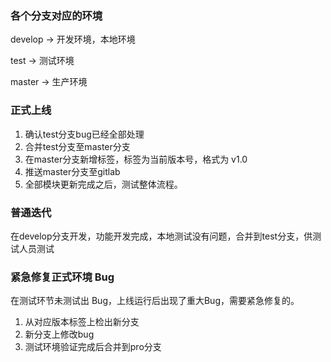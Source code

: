 
### 各个分支对应的环境
develop -> 开发环境，本地环境

test -> 测试环境

master -> 生产环境


### 正式上线
1. 确认test分支bug已经全部处理
2. 合并test分支至master分支
3. 在master分支新增标签，标签为当前版本号，格式为 v1.0
4. 推送master分支至gitlab
5. 全部模块更新完成之后，测试整体流程。


### 普通迭代
在develop分支开发，功能开发完成，本地测试没有问题，合并到test分支，供测试人员测试

### 紧急修复正式环境 Bug
在测试环节未测试出 Bug，上线运行后出现了重大Bug，需要紧急修复的。

1. 从对应版本标签上检出新分支
2. 新分支上修改bug
3. 测试环境验证完成后合并到pro分支


